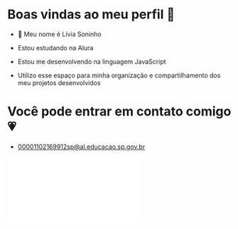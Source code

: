 # Boas vindas ao meu perfil 💬

- 🔭 Meu nome é Lívia Soninho

- Estou estudando na Alura  
- Estou me desenvolvendo na linguagem JavaScript
- Utilizo esse espaço para minha organização e compartilhamento dos meu projetos desenvolvidos

# Você pode entrar em contato comigo 💗

- 00001102169912sp@al.educacao.sp.gov.br

![](hello-kitty-gif-1608719.html)
